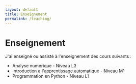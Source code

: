 ```yaml
---
layout: default
title: Enseignement
permalink: /teaching/
---
```


# Enseignement

J'ai enseigné ou assisté à l'enseignement des cours suivants :
- Analyse numérique - Niveau L3
- Introduction à l'apprentissage automatique - Niveau M1
- Programmation en Python - Niveau L1

